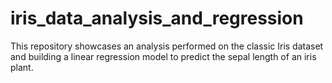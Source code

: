# iris_data_analysis_and_regression
This repository showcases an analysis performed on the classic Iris dataset and building a linear regression model to predict the sepal length of an iris plant.
